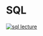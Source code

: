 # SQL

[![sql lecture](http://img.youtube.com/vi/ZX2T7slE_9I/0.jpg)](https://video.cs50.io/ZX2T7slE_9I?screen=CdvPXVDd2nU&offset=-60900&start=1077 "SQL Lecture")